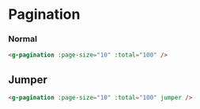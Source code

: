 # Pagination

<script setup>
import { GPagination } from '../../src/components/pagination/index';
</script>

### Normal

<g-pagination :page-size="10" :total="100" />

```html
<g-pagination :page-size="10" :total="100" />
```

## Jumper

<g-pagination :page-size="10" :total="100" jumper />

```html
<g-pagination :page-size="10" :total="100" jumper />
```
